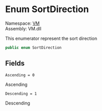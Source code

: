 # Enum SortDirection

Namespace: [VM](VM.md)  
Assembly: VM.dll  

This enumerator represent the sort direction

```csharp
public enum SortDirection
```

## Fields

`Ascending = 0` 

Ascending



`Descending = 1` 

Descending




